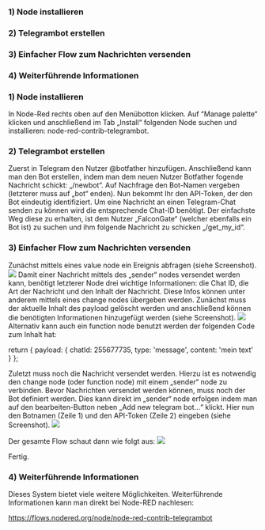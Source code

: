 ### 1) Node installieren
### 2) Telegrambot erstellen
### 3) Einfacher Flow zum Nachrichten versenden
### 4) Weiterführende Informationen


### 1) Node installieren
In Node-Red rechts oben auf den Menübotton klicken. Auf “Manage palette“ klicken und anschließend im Tab „Install“ folgenden Node suchen und installieren: node-red-contrib-telegrambot.

### 2) Telegrambot erstellen
Zuerst in Telegram den Nutzer @botfather hinzufügen. Anschließend kann man den Bot erstellen, indem man dem neuen Nutzer Botfather fogende Nachricht schickt: „/newbot“. Auf Nachfrage den Bot-Namen vergeben (letzterer muss auf „bot“ enden). Nun bekommt Ihr den API-Token, der den Bot eindeutig identifiziert. Um eine Nachricht an einen Telegram-Chat senden zu können wird die entsprechende Chat-ID benötigt. Der einfachste Weg diese zu erhalten, ist dem Nutzer „FalconGate“ (welcher ebenfalls ein Bot ist) zu suchen und ihm folgende Nachricht zu schicken „/get_my_id“.

### 3) Einfacher Flow zum Nachrichten versenden
Zunächst mittels eines value node ein Ereignis abfragen (siehe Screenshot). 
![](https://user-images.githubusercontent.com/44581521/50490569-0fa80400-0a0e-11e9-9366-67812dc30daf.png)
Damit einer Nachricht mittels des „sender“ nodes versendet werden kann, benötigt letzterer Node drei wichtige Informationen: die Chat ID, die Art der Nachricht und den Inhalt der Nachricht. Diese Infos können unter anderem mittels eines change nodes übergeben werden. Zunächst muss der aktuelle Inhalt des payload gelöscht werden und anschließend können die benötigten Informationen hinzugefügt werden (siehe Screenshot). 
![](https://user-images.githubusercontent.com/44581521/50490575-15054e80-0a0e-11e9-8eb3-f8f4586a172d.png)
Alternativ kann auch ein function node benutzt werden der folgenden Code zum Inhalt hat:

return {
    payload: {
        chatId: 255677735,
        type: 'message',
        content: 'mein text'
    }
};

Zuletzt muss noch die Nachricht versendet werden. Hierzu ist es notwendig den change node (oder function node) mit einem „sender“ node zu verbinden. Bevor Nachrichten versendet werden können, muss noch der Bot definiert werden. Dies kann direkt im „sender“ node erfolgen indem man auf den bearbeiten-Button neben „Add new telegram bot…“ klickt. Hier nun den Botnamen (Zeile 1) und den API-Token (Zeile 2) eingeben (siehe Screenshot). 
![](https://user-images.githubusercontent.com/44581521/50490693-bab8bd80-0a0e-11e9-98a8-52f478a31271.png)

Der gesamte Flow schaut dann wie folgt aus:
![](https://user-images.githubusercontent.com/44581521/50490572-12a2f480-0a0e-11e9-87a5-598a16008ffc.png)

Fertig.


### 4) Weiterführende Informationen

Dieses System bietet viele weitere Möglichkeiten. Weiterführende Informationen kann man direkt bei Node-RED nachlesen: 

https://flows.nodered.org/node/node-red-contrib-telegrambot

 